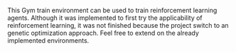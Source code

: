 This Gym train environment can be used to train reinforcement learning agents. Although it was implemented to first try the applicability of reinforcement learning, it was not finished because the project switch to an genetic optimization approach. Feel free to extend on the already implemented environments.